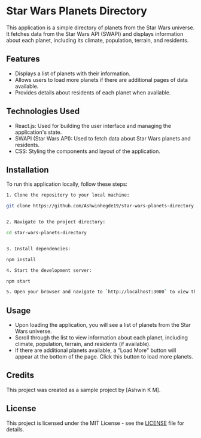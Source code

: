 # Star Wars Planets Directory

This application is a simple directory of planets from the Star Wars universe. It fetches data from the Star Wars API (SWAPI) and displays information about each planet, including its climate, population, terrain, and residents.

## Features

- Displays a list of planets with their information.
- Allows users to load more planets if there are additional pages of data available.
- Provides details about residents of each planet when available.

## Technologies Used

- React.js: Used for building the user interface and managing the application's state.
- SWAPI (Star Wars API): Used to fetch data about Star Wars planets and residents.
- CSS: Styling the components and layout of the application.

## Installation

To run this application locally, follow these steps:
``` bash
1. Clone the repository to your local machine:

git clone https://github.com/Ashwinhegde19/star-wars-planets-directory


2. Navigate to the project directory:

cd star-wars-planets-directory


3. Install dependencies:

npm install

4. Start the development server:

npm start

5. Open your browser and navigate to `http://localhost:3000` to view the application.
```
## Usage

- Upon loading the application, you will see a list of planets from the Star Wars universe.
- Scroll through the list to view information about each planet, including climate, population, terrain, and residents (if available).
- If there are additional planets available, a "Load More" button will appear at the bottom of the page. Click this button to load more planets.

## Credits

This project was created as a sample project by [Ashwin K M].

## License

This project is licensed under the MIT License - see the [LICENSE](LICENSE) file for details.
